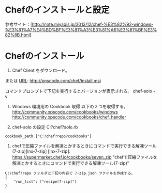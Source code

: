 # Chefのインストールと設定

参考サイト：[http://note.miyabis.jp/2013/12/chef-%E3%82%92-windows-%E3%81%A7%E4%BD%BF%E3%81%A3%E3%81%A6%E3%81%BF%E3%82%8B.html]

# Chefのインストール
1. Chef Client をダウンロード。

[URL]: http://www.opscode.com/chef/install/#options
または
[URL]: http://opscode.com/chef/install.msi

コマンドプロンプトで下記を実行するとバージョンが表示される。
chef-solo -v


1. Windows 環境用の Cookbook 取得
以下の２つを取得する。
http://community.opscode.com/cookbooks/windows
http://community.opscode.com/cookbooks/chef_handler


1. chef-solo の設定
C:?chef?solo.rb

```以下を入力する
cookbook_path ["C:?chef?repo?cookbooks"]
```

1. chefで圧縮ファイルを解凍とかするときにコマンドで実行できる解凍ツール(7-zip)[Inx-7-zip]
[Inx-7-zip]: https://supermarket.chef.io/cookbooks/seven_zip "chefで圧縮ファイルを解凍とかするときにコマンドで実行できる解凍ツール(7-zip)"

```以下を入力する
C:?chef?repo フォルダに下記の内容で 7-zip.json ファイルを作成する。
{
	"run_list": ["recipe[7-zip]"]
}
```
